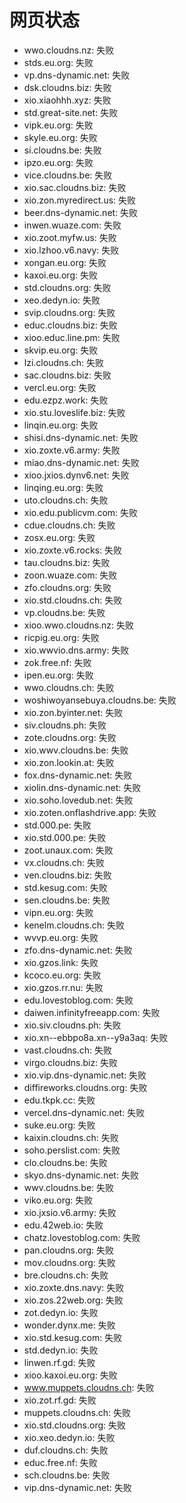 # 网页状态
- wwo.cloudns.nz: 失败
- stds.eu.org: 失败
- vp.dns-dynamic.net: 失败
- dsk.cloudns.biz: 失败
- xio.xiaohhh.xyz: 失败
- std.great-site.net: 失败
- vipk.eu.org: 失败
- skyle.eu.org: 失败
- si.cloudns.be: 失败
- ipzo.eu.org: 失败
- vice.cloudns.be: 失败
- xio.sac.cloudns.biz: 失败
- xio.zon.myredirect.us: 失败
- beer.dns-dynamic.net: 失败
- inwen.wuaze.com: 失败
- xio.zoot.myfw.us: 失败
- xio.lzhoo.v6.navy: 失败
- xongan.eu.org: 失败
- kaxoi.eu.org: 失败
- std.cloudns.org: 失败
- xeo.dedyn.io: 失败
- svip.cloudns.org: 失败
- educ.cloudns.biz: 失败
- xioo.educ.line.pm: 失败
- skvip.eu.org: 失败
- lzi.cloudns.ch: 失败
- sac.cloudns.biz: 失败
- vercl.eu.org: 失败
- edu.ezpz.work: 失败
- xio.stu.loveslife.biz: 失败
- linqin.eu.org: 失败
- shisi.dns-dynamic.net: 失败
- xio.zoxte.v6.army: 失败
- miao.dns-dynamic.net: 失败
- xioo.jxios.dynv6.net: 失败
- linqing.eu.org: 失败
- uto.cloudns.ch: 失败
- xio.edu.publicvm.com: 失败
- cdue.cloudns.ch: 失败
- zosx.eu.org: 失败
- xio.zoxte.v6.rocks: 失败
- tau.cloudns.biz: 失败
- zoon.wuaze.com: 失败
- zfo.cloudns.org: 失败
- xio.std.cloudns.ch: 失败
- vp.cloudns.be: 失败
- xioo.wwo.cloudns.nz: 失败
- ricpig.eu.org: 失败
- xio.wwvio.dns.army: 失败
- zok.free.nf: 失败
- ipen.eu.org: 失败
- wwo.cloudns.ch: 失败
- woshiwoyansebuya.cloudns.be: 失败
- xio.zon.byinter.net: 失败
- siv.cloudns.ph: 失败
- zote.cloudns.org: 失败
- xio.wwv.cloudns.be: 失败
- xio.zon.lookin.at: 失败
- fox.dns-dynamic.net: 失败
- xiolin.dns-dynamic.net: 失败
- xio.soho.lovedub.net: 失败
- xio.zoten.onflashdrive.app: 失败
- std.000.pe: 失败
- xio.std.000.pe: 失败
- zoot.unaux.com: 失败
- vx.cloudns.ch: 失败
- ven.cloudns.biz: 失败
- std.kesug.com: 失败
- sen.cloudns.be: 失败
- vipn.eu.org: 失败
- kenelm.cloudns.ch: 失败
- wvvp.eu.org: 失败
- zfo.dns-dynamic.net: 失败
- xio.gzos.link: 失败
- kcoco.eu.org: 失败
- xio.gzos.rr.nu: 失败
- edu.lovestoblog.com: 失败
- daiwen.infinityfreeapp.com: 失败
- xio.siv.cloudns.ph: 失败
- xio.xn--ebbpo8a.xn--y9a3aq: 失败
- vast.cloudns.ch: 失败
- virgo.cloudns.biz: 失败
- xio.vip.dns-dynamic.net: 失败
- diffireworks.cloudns.org: 失败
- edu.tkpk.cc: 失败
- vercel.dns-dynamic.net: 失败
- suke.eu.org: 失败
- kaixin.cloudns.ch: 失败
- soho.perslist.com: 失败
- clo.cloudns.be: 失败
- skyo.dns-dynamic.net: 失败
- wwv.cloudns.be: 失败
- viko.eu.org: 失败
- xio.jxsio.v6.army: 失败
- edu.42web.io: 失败
- chatz.lovestoblog.com: 失败
- pan.cloudns.org: 失败
- mov.cloudns.org: 失败
- bre.cloudns.ch: 失败
- xio.zoxte.dns.navy: 失败
- xio.zos.22web.org: 失败
- zot.dedyn.io: 失败
- wonder.dynx.me: 失败
- xio.std.kesug.com: 失败
- std.dedyn.io: 失败
- linwen.rf.gd: 失败
- xioo.kaxoi.eu.org: 失败
- www.muppets.cloudns.ch: 失败
- xio.zot.rf.gd: 失败
- muppets.cloudns.ch: 失败
- xio.std.cloudns.org: 失败
- xio.xeo.dedyn.io: 失败
- duf.cloudns.ch: 失败
- educ.free.nf: 失败
- sch.cloudns.be: 失败
- vip.dns-dynamic.net: 失败
